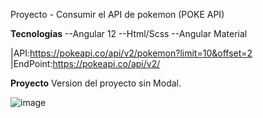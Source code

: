 Proyecto - Consumir  el API de pokemon (POKE API)

**Tecnologías**
--Angular 12
--Html/Scss
--Angular Material

 |API:https://pokeapi.co/api/v2/pokemon?limit=10&offset=2
 |EndPoint:https://pokeapi.co/api/v2/




**Proyecto**
Version del proyecto sin Modal. 

![image](https://user-images.githubusercontent.com/99008021/152917331-4fd1600b-9cf4-4036-9fc4-5c6d6bd8aced.png)
